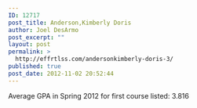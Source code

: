 ```yaml
---
ID: 12717
post_title: Anderson,Kimberly Doris
author: Joel DesArmo
post_excerpt: ""
layout: post
permalink: >
  http://effrtlss.com/andersonkimberly-doris-3/
published: true
post_date: 2012-11-02 20:52:44
---
```

<p>Average GPA in Spring 2012 for first course listed: 3.816</p>
